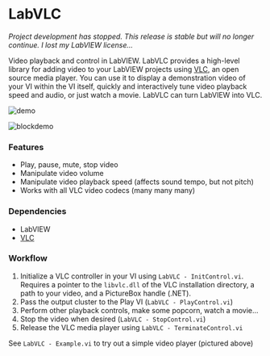 # LabVLC

_Project development has stopped. This release is stable but will no longer continue. I lost my LabVIEW license..._

Video playback and control in LabVIEW. LabVLC provides a high-level library for adding video to your LabVIEW projects using [VLC](http://www.videolan.org/vlc/index.html), an open source media player. You can use it to display a demonstration video of your VI within the VI itself, quickly and interactively tune video playback speed and audio, or just watch a movie. LabVLC can turn LabVIEW into VLC. 

![demo](https://raw.githubusercontent.com/mciantyre/LabVLC/master/demo.PNG)

![blockdemo](https://raw.githubusercontent.com/mciantyre/LabVLC/master/blockdemo.PNG)

### Features
- Play, pause, mute, stop video
- Manipulate video volume
- Manipulate video playback speed (affects sound tempo, but not pitch)
- Works with all VLC video codecs (many many many)

### Dependencies
- LabVIEW
- [VLC](http://www.videolan.org/vlc/index.html)

### Workflow
1. Initialize a VLC controller  in your VI using ```LabVLC - InitControl.vi```. Requires a pointer to the ```libvlc.dll``` of the VLC installation directory, a path to your video, and a PictureBox handle (.NET).
2. Pass the output cluster to the Play VI (```LabVLC - PlayControl.vi```)
3. Perform other playback controls, make some popcorn, watch a movie...
4. Stop the video when desired (```LabVLC - StopControl.vi```)
5. Release the VLC media player using ```LabVLC - TerminateControl.vi```

See ```LabVLC - Example.vi``` to try out a simple video player (pictured above)
